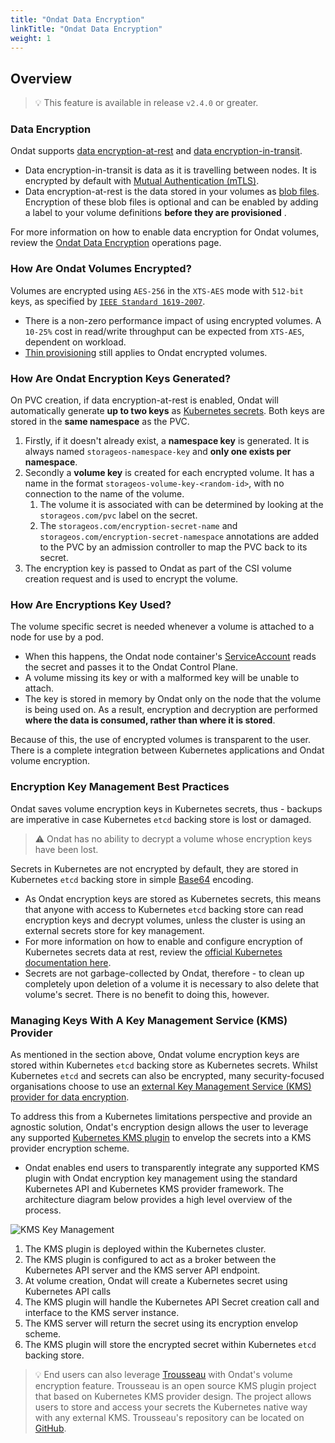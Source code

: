 ```yaml
---
title: "Ondat Data Encryption"
linkTitle: "Ondat Data Encryption"
weight: 1
---
```


## Overview

> 💡 This feature is available in release `v2.4.0` or greater.

### Data Encryption

Ondat supports [data encryption-at-rest](https://en.wikipedia.org/wiki/Data_at_rest) and [data encryption-in-transit](https://en.wikipedia.org/wiki/Data_in_transit).
- Data encryption-in-transit is data as it is travelling between nodes. It is encrypted by default with [Mutual Authentication (mTLS)](https://en.wikipedia.org/wiki/Mutual_authentication).
- Data encryption-at-rest is the data stored in your volumes as [blob files](/docs/concepts/volumes). Encryption of these blob files is optional and can be enabled by adding a label to your volume definitions **before they are provisioned** .

For more information on how to enable data encryption for Ondat volumes, review the [Ondat Data Encryption](/docs/operations/encryption/) operations page.

### How Are Ondat Volumes Encrypted?

Volumes are encrypted using `AES-256` in the `XTS-AES` mode with `512-bit` keys, as
specified by [`IEEE Standard 1619-2007`](https://standards.ieee.org/ieee/1619/4205/).
- There is a non-zero performance impact of using encrypted volumes. A `10-25%` cost in read/write throughput can be expected from `XTS-AES`, dependent on workload. 
- [Thin provisioning](https://en.wikipedia.org/wiki/Thin_provisioning) still applies to Ondat encrypted volumes.

### How Are Ondat Encryption Keys Generated?

On PVC creation, if data encryption-at-rest is enabled, Ondat will automatically generate **up to two keys** as [Kubernetes secrets](https://kubernetes.io/docs/concepts/configuration/secret/). Both keys are stored in the **same namespace** as the PVC.
1. Firstly, if it doesn't already exist, a **namespace key** is generated. It is always named `storageos-namespace-key` and **only one exists per namespace**.
1. Secondly a **volume key** is created for each encrypted volume. It has a name in the format `storageos-volume-key-<random-id>`, with no connection to the name of the volume. 
    1. The volume it is associated with can be determined by looking at the `storageos.com/pvc` label on the secret. 
    2. The `storageos.com/encryption-secret-name` and `storageos.com/encryption-secret-namespace` annotations are added to the PVC by an admission controller to map the PVC back to its secret.
1. The encryption key is passed to Ondat as part of the CSI volume creation request and is used to encrypt the volume.

### How Are Encryptions Key Used?

The volume specific secret is needed whenever a volume is attached to a node for use by a pod.
- When this happens, the Ondat node container's [ServiceAccount](https://kubernetes.io/docs/tasks/configure-pod-container/configure-service-account/) reads the secret and passes it to the Ondat Control Plane.
- A volume missing its key or with a malformed key will be unable to attach.
- The key is stored in memory by Ondat only on the node that the volume is being used on. As a result, encryption and decryption are performed **where the data is consumed, rather than where it is stored**.

Because of this, the use of encrypted volumes is transparent to the user. There is a complete integration between Kubernetes applications and Ondat volume encryption.

### Encryption Key Management Best Practices

Ondat saves volume encryption keys in Kubernetes secrets, thus - backups are imperative in case Kubernetes `etcd` backing store is lost or damaged.

> ⚠️ Ondat has no ability to decrypt a volume whose encryption keys have been lost.

Secrets in Kubernetes are not encrypted by default, they are stored in Kubernetes `etcd` backing store in simple [Base64](https://en.wikipedia.org/wiki/Base64) encoding. 
- As Ondat encryption keys are stored as Kubernetes secrets, this means that anyone with access to Kubernetes `etcd` backing store can read encryption keys and decrypt volumes, unless the cluster is using an external secrets store for key management.
- For more information on how to enable and configure encryption of Kubernetes secrets data at rest, review the [official Kubernetes documentation here](https://kubernetes.io/docs/tasks/administer-cluster/encrypt-data/).
- Secrets are not garbage-collected by Ondat, therefore - to clean up completely upon deletion of a volume it is necessary to also delete that volume's secret. There is no benefit to doing this, however.

### Managing Keys With A Key Management Service (KMS) Provider

As mentioned in the section above, Ondat volume encryption keys are stored within Kubernetes `etcd` backing store as Kubernetes secrets. Whilst Kubernetes `etcd` and secrets can also be encrypted, many security-focused organisations choose to use an [external Key Management Service (KMS) provider for data encryption](https://kubernetes.io/docs/tasks/administer-cluster/kms-provider/).

To address this from a Kubernetes limitations perspective and provide an agnostic solution, Ondat's encryption design allows the user to leverage any supported [Kubernetes KMS plugin](https://kubernetes.io/docs/tasks/administer-cluster/kms-provider/#implementing-a-kms-plugin) to envelop the secrets into a KMS provider encryption scheme.
- Ondat enables end users to transparently integrate any supported KMS plugin with Ondat encryption key management using the standard Kubernetes API and Kubernetes KMS provider framework. The architecture diagram below provides a high level overview of the process.

![KMS Key Management](/images/docs/gui-v2/kms-key-management.png)

1. The KMS plugin is deployed within the Kubernetes cluster.
1. The KMS plugin is configured to act as a broker between the Kubernetes API server and the KMS server API endpoint.
1. At volume creation, Ondat will create a Kubernetes secret using Kubernetes API calls
1. The KMS plugin will handle the Kubernetes API Secret creation call and interface to the KMS server instance.
1. The KMS server will return the secret using its encryption envelop scheme.
1. The KMS plugin will store the encrypted secret within Kubernetes `etcd` backing store.

> 💡 End users can also leverage [Trousseau](https://www.ondat.io/trousseau) with Ondat's volume encryption feature. Trousseau is an open source KMS plugin project that based on Kubernetes KMS provider design. The project allows users to store and access your secrets the Kubernetes native way with any external KMS. Trousseau's repository can be located on [GitHub](https://github.com/ondat/trousseau). 